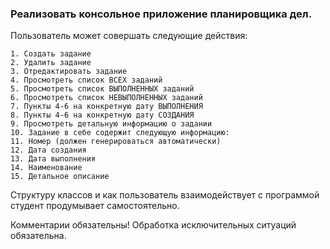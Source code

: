 ### Реализовать консольное приложение планировщика дел.
Пользователь может совершать следующие действия:

    1. Создать задание
    2. Удалить задание
    3. Отредактировать задание
    4. Просмотреть список ВСЕХ заданий
    5. Просмотреть список ВЫПОЛНЕННЫХ заданий
    6. Просмотреть список НЕВЫПОЛНЕННЫХ заданий
    7. Пункты 4-6 на конкретную дату ВЫПОЛНЕНИЯ
    8. Пункты 4-6 на конкретную дату СОЗДАНИЯ
    9. Просмотреть детальную информацию о задании
    10. Задание в себе содержит следующую информацию:
    11. Номер (должен генерироваться автоматически)
    12. Дата создания
    13. Дата выполнения
    14. Наименование
    15. Детальное описание
Структуру классов и как пользователь взаимодействует с программой студент продумывает
самостоятельно.

Комментарии обязательны!
Обработка исключительных ситуаций обязательна.